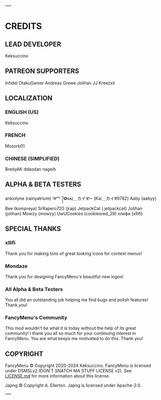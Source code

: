 
^^^
 
# CREDITS
 
 
 
 
## LEAD DEVELOPER
Keksuccino
 
 
## PATREON SUPPORTERS
Infidel
OtakuGamer
Andreas Grewe
Jolihan
JJ
Kreezxil
 
 
## LOCALIZATION
 
### ENGLISH (US)
Keksuccino
 
### FRENCH
Mozork01
 
### CHINESE (SIMPLIFIED)
BredyAK
ddaodan
nageih
 
 
## ALPHA & BETA TESTERS
ankiolyne (rainyatrium)
༄ᵘˢ᭄✿ᴋᴀɪ＿カイ࿐ (Kai＿カイ#9782)
Aaby (aabyy)
Bee (kompreya)
SrRapero720 (jrap)
JetpackCat (.jetpackcat)
Jolihan (jolihan)
Mowzy (mowzy)
UwUCookies (cookiesred_29)
хлифи (xllifi)
 
 
## SPECIAL THANKS
 
### xllifi
Thank you for making tons of great looking icons for context menus!
 
### Mondaze
Thank you for designing FancyMenu's beautiful new logos!
 
### All Alpha & Beta Testers
You all did an outstanding job helping me find bugs and polish features! Thank you!
 
### FancyMenu's Community
This mod wouldn't be what it is today without the help of its great community!
I thank you all so much for your continuing interest in FancyMenu.
You are what keeps me motivated to do this. Thank you!
 
 
## COPYRIGHT
FancyMenu © Copyright 2020-2024 Keksuccino.
FancyMenu is licensed under DSMSLv2 (DON'T SNATCH MA STUFF LICENSE v2).
See [LICENSE.md](https://github.com/Keksuccino/FancyMenu/blob/master/LICENSE.md) for more information about this license.
 
Japng © Copyright A. Ellerton.
Japng is licensed under Apache-2.0.
 
^^^